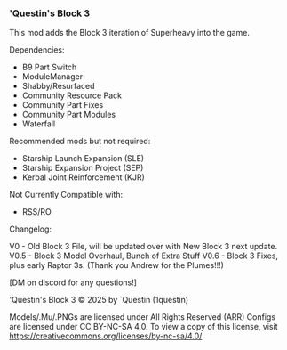 ### 'Questin's Block 3

This mod adds the Block 3 iteration of Superheavy into the game.


Dependencies:
- B9 Part Switch
- ModuleManager
- Shabby/Resurfaced
- Community Resource Pack
- Community Part Fixes
- Community Part Modules
- Waterfall

Recommended mods but not required:
- Starship Launch Expansion (SLE)
- Starship Expansion Project (SEP)
- Kerbal Joint Reinforcement (KJR) 

Not Currently Compatible with:
- RSS/RO
	
Changelog:

V0 - Old Block 3 File, will be updated over with New Block 3 next update.
V0.5 - Block 3 Model Overhaul, Bunch of Extra Stuff
V0.6 - Block 3 Fixes, plus early Raptor 3s. (Thank you Andrew for the Plumes!!!)

[DM on discord for any questions!]

'Questin's Block 3 © 2025 by `Questin (1questin) 

Models/.Mu/.PNGs are licensed under All Rights Reserved (ARR)
Configs are licensed under CC BY-NC-SA 4.0. To view a copy of this license, visit https://creativecommons.org/licenses/by-nc-sa/4.0/
